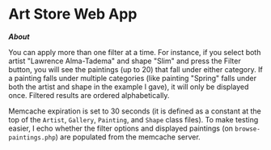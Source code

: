 # Art Store Web App

***About***

You can apply more than one filter at a time.  For instance, if you select both artist "Lawrence Alma-Tadema" and shape "Slim" and press the Filter button, you will see the paintings (up to 20) that fall under either category.  If a painting falls under multiple categories (like painting "Spring" falls under both the artist and shape in the example I gave), it will only be displayed once.  Filtered results are ordered alphabetically.

Memcache expiration is set to 30 seconds (it is defined as a constant at the top of the `Artist`, `Gallery`, `Painting`, and `Shape` class files).  To make testing easier, I echo whether the filter options and displayed paintings (on `browse-paintings.php`) are populated from the memcache server.